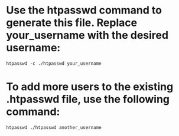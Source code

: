 # Use the htpasswd command to generate this file. Replace your_username with the desired username:

```shell
htpasswd -c ./htpasswd your_username
```

# To add more users to the existing .htpasswd file, use the following command:

```shell
htpasswd ./htpasswd another_username
```

